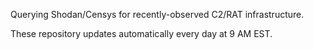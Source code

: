 Querying Shodan/Censys for recently-observed C2/RAT infrastructure.  

These repository updates automatically every day at 9 AM EST.
